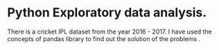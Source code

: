 # Python Exploratory data analysis. 

There is a cricket IPL dataset from the year 2016 - 2017. I have used the concepts of pandas library to find out the solution of the problems .

